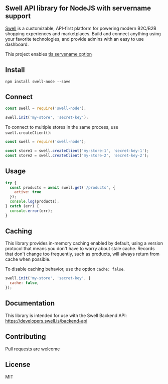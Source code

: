 ## Swell API library for NodeJS with servername support

[Swell](https://www.swell.is) is a customizable, API-first platform for powering modern B2C/B2B shopping experiences and marketplaces. Build and connect anything using your favorite technologies, and provide admins with an easy to use dashboard.

This project enables [tls servename option](https://nodejs.org/api/tls.html#tlsconnectoptions-callback)

## Install

    npm install swell-node --save

## Connect

```javascript
const swell = require('swell-node');

swell.init('my-store', 'secret-key');
```

To connect to multiple stores in the same process, use `swell.createClient()`:

```javascript
const swell = require('swell-node');

const store1 = swell.createClient('my-store-1', 'secret-key-1');
const store2 = swell.createClient('my-store-2', 'secret-key-2');
```

## Usage

```javascript
try {
  const products = await swell.get('/products', {
    active: true
  });
  console.log(products);
} catch (err) {
  console.error(err);
}
```

## Caching

This library provides in-memory caching enabled by default, using a version protocol that means you don't have to worry about stale cache. Records that don't change too frequently, such as products, will always return from cache when possible.

To disable caching behavior, use the option `cache: false`.

```javascript
swell.init('my-store', 'secret-key', {
  cache: false,
});
```

## Documentation

This library is intended for use with the Swell Backend API: https://developers.swell.is/backend-api

## Contributing

Pull requests are welcome

## License

MIT
